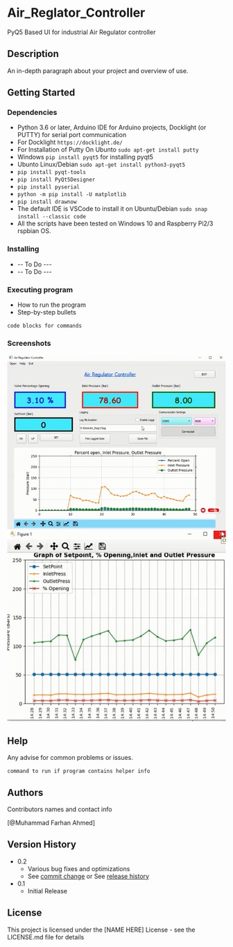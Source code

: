 # Air_Reglator_Controller
PyQ5 Based UI for industrial Air Regulator controller

## Description

An in-depth paragraph about your project and overview of use.

## Getting Started

### Dependencies

* Python 3.6 or later, Arduino IDE for Arduino projects, Docklight (or PUTTY) for serial port communication
* For Docklight ``` https://docklight.de/ ```
* For Installation of Putty On Ubunto ```sudo apt-get install putty``` 
* Windows ```pip install pyqt5``` for installing pyqt5
* Ubunto Linux/Debian ```sudo apt-get install python3-pyqt5 ```
* ```pip install pyqt-tools```
* ```pip install PyQt5Designer```
* ```pip install pyserial ```
* ```python -m pip install -U matplotlib```
* ```pip install drawnow```
* The default IDE is VSCode to install it on Ubuntu/Debian ```sudo snap install --classic code```
* All the scripts have been tested on Windows 10 and Raspberry Pi2/3 rspbian OS.

### Installing

* -- To Do ---
* -- To Do ---

### Executing program

* How to run the program
* Step-by-step bullets
```
code blocks for commands
```

### Screenshots

![](https://github.com/MF-Ahmed/Air_Reglator_Controller/blob/main/Screenshots/Screenshot_2.png)
![](https://github.com/MF-Ahmed/Air_Reglator_Controller/blob/main/Screenshots/Screenshot_3.png)


## Help

Any advise for common problems or issues.
```
command to run if program contains helper info
```

## Authors

Contributors names and contact info

[@Muhammad Farhan Ahmed]


## Version History

* 0.2
    * Various bug fixes and optimizations
    * See [commit change]() or See [release history]()
* 0.1
    * Initial Release

## License

This project is licensed under the [NAME HERE] License - see the LICENSE.md file for details
